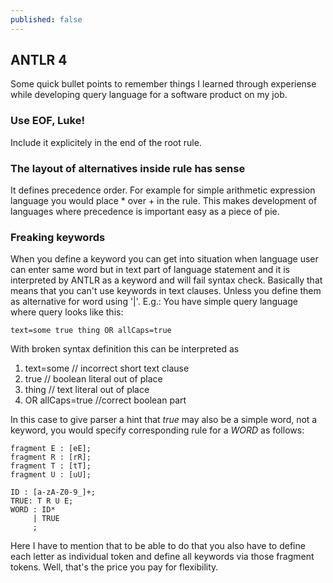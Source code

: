 ```yaml
---
published: false
---
```

## ANTLR 4
Some quick bullet points to remember things I learned through experiense while developing query language for a software product on my job.

### Use EOF, Luke!

Include it explicitely in the end of the root rule.

### The layout of alternatives inside rule has sense
It defines precedence order. For example for simple arithmetic expression language you would place  * over + in the rule. This makes development of languages where precedence is important easy as a piece of pie.

### Freaking keywords
When you define a keyword you can get into situation when language user can enter same word but in text part of language statement and it is interpreted by ANTLR as a keyword and will fail syntax check. Basically that means that you can't use keywords in text clauses. Unless you define them as alternative for word using '|'.
E.g.:
 You have simple query language where query looks like this:
 ```
 text=some true thing OR allCaps=true
 ```
 With broken syntax definition this can be interpreted as 
 
 1. text=some // incorrect short text clause
 2. true // boolean literal out of place
 3. thing // text literal out of place
 4. OR allCaps=true //correct boolean part
 
 In this case to give parser a hint that *true* may also be a simple word, not a keyword, you would specify corresponding rule for a *WORD* as follows:
 ```antlr
fragment E : [eE];
fragment R : [rR];
fragment T : [tT];
fragment U : [uU];
 
 ID : [a-zA-Z0-9_]+;
 TRUE: T R U E;
 WORD : ID*
      | TRUE
      ;
 ```
 Here I have to mention that to be able to do that you also have to define each letter as individual token and define all keywords via those fragment tokens. Well, that's the price you pay for flexibility.
